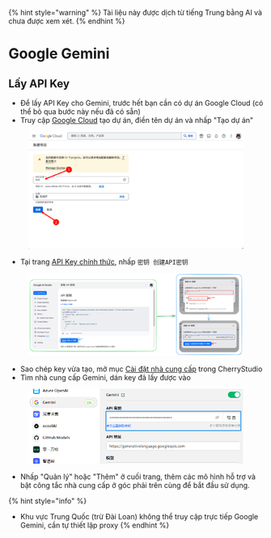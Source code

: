
{% hint style="warning" %}
Tài liệu này được dịch từ tiếng Trung bằng AI và chưa được xem xét.
{% endhint %}

# Google Gemini

## Lấy API Key

* Để lấy API Key cho Gemini, trước hết bạn cần có dự án Google Cloud (có thể bỏ qua bước này nếu đã có sẵn)
* Truy cập [Google Cloud](https://console.cloud.google.com/projectcreate) tạo dự án, điền tên dự án và nhấp "Tạo dự án"

<figure><img src="../../.gitbook/assets/image (74).png" alt=""><figcaption></figcaption></figure>

* Tại trang [API Key chính thức](https://aistudio.google.com/app/apikey?hl=zh-cn), nhấp `密钥 创建API密钥` 

<figure><img src="../../.gitbook/assets/image (72).png" alt=""><figcaption></figcaption></figure>

* Sao chép key vừa tạo, mở mục [Cài đặt nhà cung cấp](broken-reference) trong CherryStudio
* Tìm nhà cung cấp Gemini, dán key đã lấy được vào

<figure><img src="../../.gitbook/assets/image (75).png" alt=""><figcaption></figcaption></figure>

* Nhấp "Quản lý" hoặc "Thêm" ở cuối trang, thêm các mô hình hỗ trợ và bật công tắc nhà cung cấp ở góc phải trên cùng để bắt đầu sử dụng.

{% hint style="info" %}
- Khu vực Trung Quốc (trừ Đài Loan) không thể truy cập trực tiếp Google Gemini, cần tự thiết lập proxy
{% endhint %}